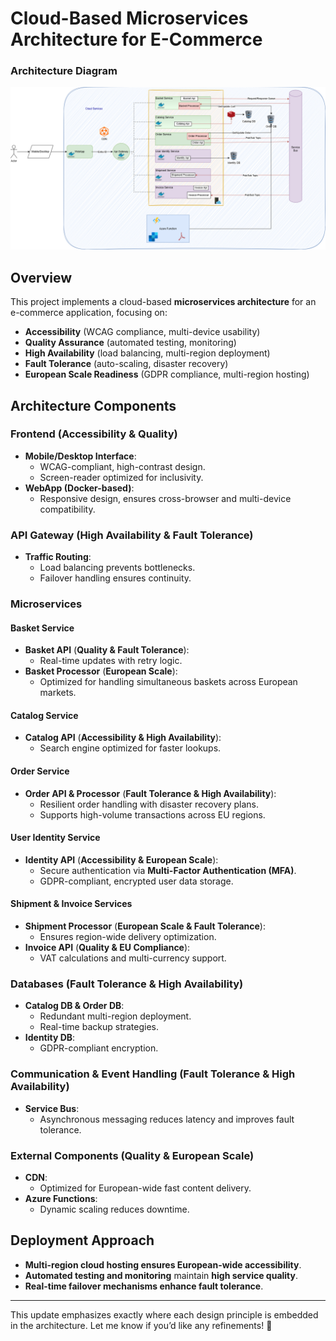 # Cloud-Based Microservices Architecture for E-Commerce

### **Architecture Diagram**
![Architecture Diagram](./img/solution-Architecture.drawio.png)  


## Overview
This project implements a cloud-based **microservices architecture** for an e-commerce application, focusing on:
- **Accessibility** (WCAG compliance, multi-device usability)
- **Quality Assurance** (automated testing, monitoring)
- **High Availability** (load balancing, multi-region deployment)
- **Fault Tolerance** (auto-scaling, disaster recovery)
- **European Scale Readiness** (GDPR compliance, multi-region hosting)

## Architecture Components

### Frontend (**Accessibility & Quality**)
- **Mobile/Desktop Interface**:
  - WCAG-compliant, high-contrast design.
  - Screen-reader optimized for inclusivity.
- **WebApp (Docker-based)**:
  - Responsive design, ensures cross-browser and multi-device compatibility.

### API Gateway (**High Availability & Fault Tolerance**)
- **Traffic Routing**:
  - Load balancing prevents bottlenecks.
  - Failover handling ensures continuity.

### Microservices

#### **Basket Service**
- **Basket API** (**Quality & Fault Tolerance**):
  - Real-time updates with retry logic.
- **Basket Processor** (**European Scale**):
  - Optimized for handling simultaneous baskets across European markets.

#### **Catalog Service**
- **Catalog API** (**Accessibility & High Availability**):
  - Search engine optimized for faster lookups.

#### **Order Service**
- **Order API & Processor** (**Fault Tolerance & High Availability**):
  - Resilient order handling with disaster recovery plans.
  - Supports high-volume transactions across EU regions.

#### **User Identity Service**
- **Identity API** (**Accessibility & European Scale**):
  - Secure authentication via **Multi-Factor Authentication (MFA)**.
  - GDPR-compliant, encrypted user data storage.

#### **Shipment & Invoice Services**
- **Shipment Processor** (**European Scale & Fault Tolerance**):
  - Ensures region-wide delivery optimization.
- **Invoice API** (**Quality & EU Compliance**):
  - VAT calculations and multi-currency support.

### Databases (**Fault Tolerance & High Availability**)
- **Catalog DB & Order DB**:
  - Redundant multi-region deployment.
  - Real-time backup strategies.
- **Identity DB**:
  - GDPR-compliant encryption.

### Communication & Event Handling (**Fault Tolerance & High Availability**)
- **Service Bus**:
  - Asynchronous messaging reduces latency and improves fault tolerance.

### External Components (**Quality & European Scale**)
- **CDN**:
  - Optimized for European-wide fast content delivery.
- **Azure Functions**:
  - Dynamic scaling reduces downtime.

## Deployment Approach
- **Multi-region cloud hosting ensures European-wide accessibility**.
- **Automated testing and monitoring** maintain **high service quality**.
- **Real-time failover mechanisms enhance fault tolerance**.


---

This update emphasizes exactly where each design principle is embedded in the architecture. Let me know if you’d like any refinements! 🚀
